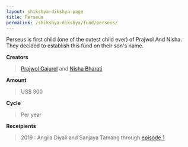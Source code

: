 ```yaml
---
layout: shikshya-dikshya-page
title: Perseus
permalink: /shikshya-dikshya/fund/perseus/
---
```

Perseus is first child (one of the cutest child ever) of Prajwol And Nisha. They decided to establish this fund on their son's name.

**Creators**

> [Prajwol Gajurel](https://www.facebook.com/prajwol.gajurel.9) and [Nisha Bharati](https://www.facebook.com/esha.roadcrew)

**Amount**

> US$ 300

**Cycle**

> Per year

**Receipients**

> 2019 : Angila Diyali and Sanjaya Tamang through [episode 1](../../episodes/01)
